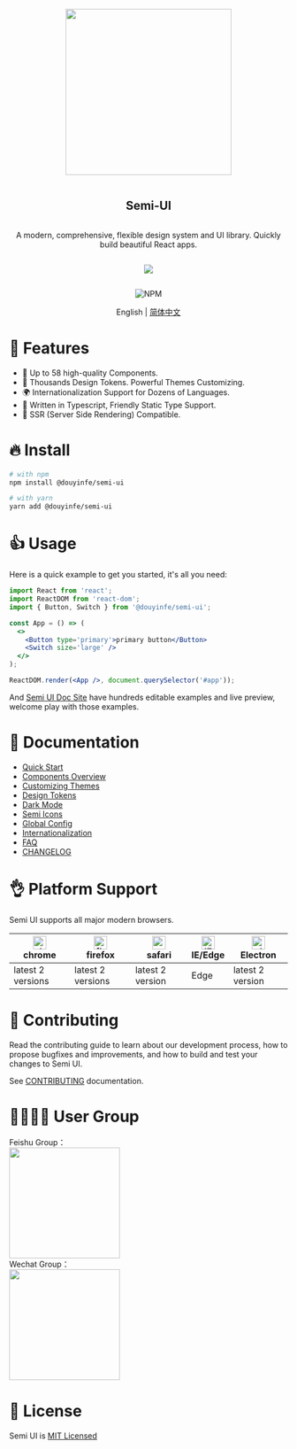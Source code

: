 <div align="center">
<article style="display: flex; flex-direction: column; align-items: center; justify-content: center;">
    <p align="center"><img width="300" src="https://lf1-cdn-tos.bytescm.com/obj/ttfe/ies/semi/SemiLogo/Logo_1576122865926.png" /></p>
    <h1 style="width: 100%; text-align: center;">Semi-UI</h1>
    <p>
        A modern, comprehensive, flexible design system and UI library. Quickly build beautiful React apps.
    </p>
    <p style="display: flex">
        <img src="https://lf3-static.bytednsdoc.com/obj/eden-cn/ptlz_zlp/ljhwZthlaukjlkulzlp/semi-info-1.gif" />
    </p>
</article>

![NPM](https://img.shields.io/npm/l/@douyinfe/semi-ui)

English | [简体中文](./README-zh_CN.md)

</div>

# 🎉 Features

- 💪 Up to 58 high-quality Components.
- 💅 Thousands Design Tokens. Powerful Themes Customizing.
- 🌍 Internationalization Support for Dozens of Languages.
- 👏 Written in Typescript, Friendly Static Type Support.
- 🥳 SSR (Server Side Rendering) Compatible.

# 🔥 Install

```sh
# with npm
npm install @douyinfe/semi-ui

# with yarn
yarn add @douyinfe/semi-ui

```

# 👍 Usage

Here is a quick example to get you started, it's all you need:

```jsx
import React from 'react';
import ReactDOM from 'react-dom';
import { Button, Switch } from '@douyinfe/semi-ui';

const App = () => (
  <>
    <Button type='primary'>primary button</Button>
    <Switch size='large' />
  </>
);

ReactDOM.render(<App />, document.querySelector('#app'));
```

And [Semi UI Doc Site](https://semi.design/en-US/) have hundreds editable examples and live preview, welcome play with those examples.

# 📌 Documentation

* [Quick Start](https://semi.design/zh-CN/start/getting-started)
* [Components Overview](https://semi.design/zh-CN/start/overview)
* [Customizing Themes](https://semi.design/zh-CN/start/customize-theme)
* [Design Tokens](https://semi.design/zh-CN/basic/tokens)
* [Dark Mode](https://semi.design/zh-CN/start/dark-mode)
* [Semi Icons](https://semi.design/zh-CN/basic/icon)
* [Global Config](https://semi.design/zh-CN/other/configprovider)
* [Internationalization](https://semi.design/zh-CN/other/locale)
* [FAQ](https://semi.design/zh-CN/start/faq)
* [CHANGELOG](https://semi.design/zh-CN/start/changelog)

# 👌 Platform Support

Semi UI supports all major modern browsers.

|[<img alt="chrome" height="24px" src="https://cdnjs.cloudflare.com/ajax/libs/browser-logos/70.4.0/chrome/chrome.png" />](https://cdnjs.cloudflare.com/ajax/libs/browser-logos/70.4.0/chrome/chrome.png)<br>chrome|[<img alt="firefox" height="24px" src="https://cdnjs.cloudflare.com/ajax/libs/browser-logos/70.4.0/firefox/firefox.png" />](https://cdnjs.cloudflare.com/ajax/libs/browser-logos/70.4.0/firefox/firefox.png)<br>firefox|[<img alt="safari" height="24px" src="https://cdnjs.cloudflare.com/ajax/libs/browser-logos/70.4.0/safari/safari.png" />](https://cdnjs.cloudflare.com/ajax/libs/browser-logos/70.4.0/safari/safari.png)<br>safari|[<img alt="IE/Edge" height="24px" src="https://cdnjs.cloudflare.com/ajax/libs/browser-logos/70.4.0/edge/edge.png" />](https://cdnjs.cloudflare.com/ajax/libs/browser-logos/70.4.0/edge/edge.png)<br> IE/Edge|[<img alt="electron" height="24px" src="https://cdnjs.cloudflare.com/ajax/libs/browser-logos/70.4.0/electron/electron.png" />](https://cdnjs.cloudflare.com/ajax/libs/browser-logos/70.4.0/electron/electron.png)<br>Electron|
|--|--|--|--|--|
| latest 2 versions | latest 2 versions | latest 2 version | Edge | latest 2 version |

# 👐 Contributing

Read the contributing guide to learn about our development process, how to propose bugfixes and improvements, and how to build and test your changes to Semi UI.

See [CONTRIBUTING](CONTRIBUTING-en-US.md) documentation.


# 👨‍👨‍👧‍👦 User Group

<div>
  <div>Feishu Group：</div>
  <img width="200px" src="https://lf3-static.bytednsdoc.com/obj/eden-cn/ptlz_zlp/ljhwZthlaukjlkulzlp/lark_qrcode.png" />
</div>

<div>
  <div>Wechat Group：</div>
  <img width="200px" src="https://lf3-static.semi.design/obj/semi-tos/images/wechat-2.jpg" />
</div>

# 🎈 License

Semi UI is [MIT Licensed](LICENSE)
